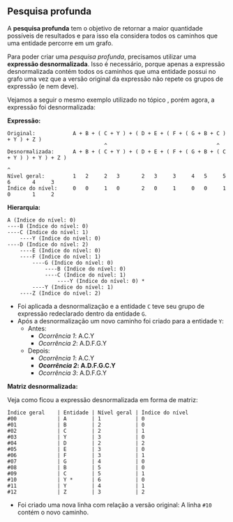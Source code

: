## Pesquisa profunda <header-set anchor-name="search-deep" />

A **pesquisa profunda** tem o objetivo de retornar a maior quantidade possíveis de resultados e para isso ela considera todos os caminhos que uma entidade percorre em um grafo.

Para poder criar uma _pesquisa profunda_, precisamos utilizar uma **expressão desnormalizada**. Isso é necessário, porque apenas a expressão desnormalizada contém todos os caminhos que uma entidade possui no grafo uma vez que a versão original da expressão não repete os grupos de expressão (e nem deve).

Vejamos a seguir o mesmo exemplo utilizado no tópico <anchor-get name="search-matrix-of-information" />, porém agora, a expressão foi desnormalizada:

**Expressão:**

```
Original:            A + B + ( C + Y ) + ( D + E + ( F + ( G + B + C ) + Y ) + Z )
                               ^                                   ^
Desnormalizada:      A + B + ( C + Y ) + ( D + E + ( F + ( G + B + ( C + Y ) ) + Y ) + Z )
                                                                         ^
Nível geral:         1   2     2   3       2   3     3     4   5     5   6       4     3 
Índice do nível:     0   0     1   0       2   0     1     0   0     1   0       1     2
```

**Hierarquia:**

```
A (Indice do nível: 0)
----B (Indice do nível: 0)
----C (Indice do nível: 1) 
    ----Y (Indice do nível: 0)
----D (Indice do nível: 2)
    ----E (Indice do nível: 0)
    ----F (Indice do nível: 1)
        ----G (Indice do nível: 0)
            ----B (Indice do nível: 0)
            ----C (Indice do nível: 1)
                ----Y (Indice do nível: 0) *
        ----Y (Indice do nível: 1)
    ----Z (Indice do nível: 2)
```

* Foi aplicada a desnormalização e a entidade `C` teve seu grupo de expressão redeclarado dentro da entidade `G`.
* Após a desnormalização um novo caminho foi criado para a entidade `Y`:
    * Antes:
        * _Ocorrência 1_: A.C.Y
        * _Ocorrência 2_: A.D.F.G.Y
    * Depois:
        * _Ocorrência 1_: A.C.Y
        * **_Ocorrência 2_: A.D.F.G.C.Y**
        * _Ocorrência 3_: A.D.F.G.Y

**<anchor-set name="sample-matrix-desnormalizated">Matriz desnormalizada</anchor-set>:**

Veja como ficou a expressão desnormalizada em forma de matriz:

```
Índice geral    | Entidade | Nível geral | Índice do nível
#00             | A        | 1           | 0 
#01             | B        | 2           | 0 
#02             | C        | 2           | 1 
#03             | Y        | 3           | 0 
#04             | D        | 2           | 2 
#05             | E        | 3           | 0 
#06             | F        | 3           | 1 
#07             | G        | 4           | 0 
#08             | B        | 5           | 0 
#09             | C        | 5           | 1 
#10             | Y *      | 6           | 0
#11             | Y        | 4           | 1 
#12             | Z        | 3           | 2 
```

* Foi criado uma nova linha com relação a versão original: A linha `#10` contém o novo caminho.